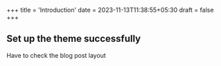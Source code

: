 +++
title = 'Introduction'
date = 2023-11-13T11:38:55+05:30
draft = false
+++

## Set up the theme successfully

Have to check the blog post layout
